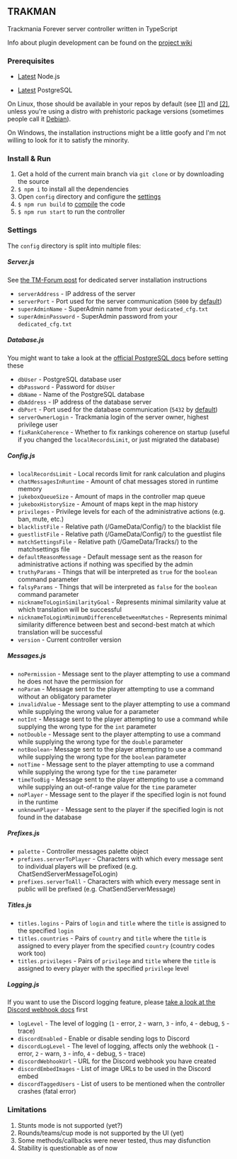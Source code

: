 ## TRAKMAN
Trackmania Forever server controller written in TypeScript

Info about plugin development can be found on the [project wiki](https://github.com/felacek/trakman/wiki)

### Prerequisites
- [Latest](https://nodejs.org/en/download/current/) Node.js

- [Latest](https://www.postgresql.org/download/) PostgreSQL

On Linux, those should be available in your repos by default (see [[1]](https://repology.org/project/nodejs/versions) and [[2]](https://repology.org/project/postgresql/versions), unless you're using a distro with prehistoric package versions (sometimes people call it [Debian](https://packages.debian.org/bookworm/nodejs)).

On Windows, the installation instructions might be a little goofy and I'm not willing to look for it to satisfy the minority.

### Install & Run
1. Get a hold of the current main branch via `git clone` or by downloading the source
2. `$ npm i` to install all the dependencies
3. Open `config` directory and configure the [settings](#settings)
4. `$ npm run build` to [compile](https://www.typescriptlang.org/docs/handbook/typescript-tooling-in-5-minutes.html#compiling-your-code) the code
5. `$ npm run start` to run the controller

### Settings
The `config` directory is split into multiple files:
##### Server.js
See [the TM-Forum post](https://www.tm-forum.com/viewtopic.php?t=14203) for dedicated server installation instructions
- `serverAddress` - IP address of the server
- `serverPort` - Port used for the server communication (`5000` by [default](https://www.tm-forum.com/viewtopic.php?p=107361&hilit=5000#p107361))
- `superAdminName` - SuperAdmin name from your `dedicated_cfg.txt`
- `superAdminPassword` - SuperAdmin password from your `dedicated_cfg.txt`
##### Database.js
You might want to take a look at the [official PostgreSQL docs](https://www.postgresql.org/docs/current/) before setting these
- `dbUser` - PostgreSQL database user
- `dbPassword` - Password for `dbUser`
- `dbName` - Name of the PostgreSQL database
- `dbAddress` - IP address of the database server
- `dbPort` - Port used for the database communication (`5432` by [default](https://www.postgresql.org/docs/current/runtime-config-connection.html#RUNTIME-CONFIG-CONNECTION-SETTINGS))
- `serverOwnerLogin` - Trackmania login of the server owner, highest privilege user
- `fixRankCoherence` - Whether to fix rankings coherence on startup (useful if you changed the `localRecordsLimit`, or just migrated the database)
##### Config.js
- `localRecordsLimit` - Local records limit for rank calculation and plugins
- `chatMessagesInRuntime` - Amount of chat messages stored in runtime memory
- `jukeboxQueueSize` - Amount of maps in the controller map queue
- `jukeboxHistorySize` - Amount of maps kept in the map history
- `privileges` - Privilege levels for each of the administrative actions (e.g. ban, mute, etc.)
- `blacklistFile` - Relative path (/GameData/Config/) to the blacklist file
- `guestlistFile` - Relative path (/GameData/Config/) to the guestlist file
- `matchSettingsFile` - Relative path (/GameData/Tracks/) to the matchsettings file
- `defaultReasonMessage` - Default message sent as the reason for administrative actions if nothing was specified by the admin
- `truthyParams` - Things that will be interpreted as `true` for the `boolean` command parameter
- `falsyParams` - Things that will be interpreted as `false` for the `boolean` command parameter
- `nicknameToLoginSimilarityGoal` - Represents minimal similarity value at which translation will be successful
- `nicknameToLoginMinimumDifferenceBetweenMatches` - Represents minimal similarity difference between best and second-best match at which translation will be successful
- `version` - Current controller version
##### Messages.js
- `noPermission` - Message sent to the player attempting to use a command he does not have the permission for
- `noParam` - Message sent to the player attempting to use a command without an obligatory parameter
- `invalidValue` - Message sent to the player attempting to use a command while supplying the wrong value for a parameter
- `notInt` - Message sent to the player attempting to use a command while supplying the wrong type for the `int` parameter
- `notDouble` - Message sent to the player attempting to use a command while supplying the wrong type for the `double` parameter
- `notBoolean`- Message sent to the player attempting to use a command while supplying the wrong type for the `boolean` parameter
- `notTime` - Message sent to the player attempting to use a command while supplying the wrong type for the `time` parameter
- `timeTooBig` - Message sent to the player attempting to use a command while supplying an out-of-range value for the `time` parameter
- `noPlayer` - Message sent to the player if the specified login is not found in the runtime
- `unknownPlayer` - Message sent to the player if the specified login is not found in the database
##### Prefixes.js
- `palette` - Controller messages palette object
- `prefixes.serverToPlayer` - Characters with which every message sent to individual players will be prefixed (e.g. ChatSendServerMessageToLogin)
- `prefixes.serverToAll` - Characters with which every message sent in public will be prefixed (e.g. ChatSendServerMessage)
##### Titles.js
- `titles.logins` - Pairs of `login` and `title` where the `title` is assigned to the specified `login`
- `titles.countries` - Pairs of `country` and `title` where the `title` is assigned to every player from the specified `country` (country codes work too)
- `titles.privileges` - Pairs of `privilege` and `title` where the `title` is assigned to every player with the specified `privilege` level
##### Logging.js
If you want to use the Discord logging feature, please [take a look at the Discord webhook docs](https://support.discord.com/hc/en-us/articles/228383668-Intro-to-Webhooks) first
- `logLevel` - The level of logging (`1` - error, `2` - warn, `3` - info, `4` - debug, `5` - trace)
- `discordEnabled` - Enable or disable sending logs to Discord
- `discordLogLevel` - The level of logging, affects only the webhook (`1` - error, `2` - warn, `3` - info, `4` - debug, `5` - trace)
- `discordWebhookUrl` - URL for the Discord webhook you have created
- `discordEmbedImages` - List of image URLs to be used in the Discord embed
- `discordTaggedUsers` - List of users to be mentioned when the controller crashes (fatal error)

### Limitations
1. Stunts mode is not supported (yet?)
2. Rounds/teams/cup mode is not supported by the UI (yet)
3. Some methods/callbacks were never tested, thus may disfunction
4. Stability is questionable as of now
